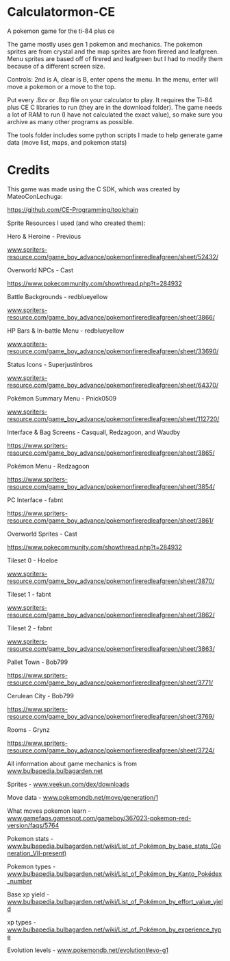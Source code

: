 ﻿# Calculatormon-CE
A pokemon game for the ti-84 plus ce

The game mostly uses gen 1 pokemon and mechanics. The pokemon sprites are from crystal and the map sprites are from firered and leafgreen. Menu sprites are based off of firered and leafgreen but I had to modify them because of a different screen size.

Controls: 2nd is A, clear is B, enter opens the menu. In the menu, enter will move a pokemon or a move to the top.

Put every .8xv or .8xp file on your calculator to play. It requires the Ti-84 plus CE C libraries to run (they are in the download folder). The game needs a lot of RAM to run (I have not calculated the exact value), so make sure you archive as many other programs as possible.


The tools folder includes some python scripts I made to help generate game data (move list, maps, and pokemon stats)




# Credits

This game was made using the C SDK, which was created by MateoConLechuga:

https://github.com/CE-Programming/toolchain

Sprite Resources I used (and who created them):

Hero & Heroine - Previous

www.spriters-resource.com/game_boy_advance/pokemonfireredleafgreen/sheet/52432/

Overworld NPCs - Cast

https://www.pokecommunity.com/showthread.php?t=284932

Battle Backgrounds - redblueyellow

www.spriters-resource.com/game_boy_advance/pokemonfireredleafgreen/sheet/3866/

HP Bars & In-battle Menu - redblueyellow

www.spriters-resource.com/game_boy_advance/pokemonfireredleafgreen/sheet/33690/

Status Icons - Superjustinbros

www.spriters-resource.com/game_boy_advance/pokemonfireredleafgreen/sheet/64370/

Pokémon Summary Menu - Pnick0509

www.spriters-resource.com/game_boy_advance/pokemonfireredleafgreen/sheet/112720/

Interface & Bag Screens - Casquall, Redzagoon, and Waudby

https://www.spriters-resource.com/game_boy_advance/pokemonfireredleafgreen/sheet/3865/

Pokémon Menu - Redzagoon

https://www.spriters-resource.com/game_boy_advance/pokemonfireredleafgreen/sheet/3854/

PC Interface - fabnt

https://www.spriters-resource.com/game_boy_advance/pokemonfireredleafgreen/sheet/3861/

Overworld Sprites - Cast

https://www.pokecommunity.com/showthread.php?t=284932

Tileset 0 - Hoeloe

www.spriters-resource.com/game_boy_advance/pokemonfireredleafgreen/sheet/3870/

Tileset 1 - fabnt

www.spriters-resource.com/game_boy_advance/pokemonfireredleafgreen/sheet/3862/

Tileset 2 - fabnt

www.spriters-resource.com/game_boy_advance/pokemonfireredleafgreen/sheet/3863/

Pallet Town - Bob799

https://www.spriters-resource.com/game_boy_advance/pokemonfireredleafgreen/sheet/3771/

Cerulean City - Bob799

https://www.spriters-resource.com/game_boy_advance/pokemonfireredleafgreen/sheet/3769/

Rooms - Grynz

https://www.spriters-resource.com/game_boy_advance/pokemonfireredleafgreen/sheet/3724/

All information about game mechanics is from www.bulbapedia.bulbagarden.net

Sprites - www.veekun.com/dex/downloads

Move data - www.pokemondb.net/move/generation/1

What moves pokemon learn - www.gamefaqs.gamespot.com/gameboy/367023-pokemon-red-version/faqs/5764

Pokemon stats - www.bulbapedia.bulbagarden.net/wiki/List_of_Pokémon_by_base_stats_(Generation_VII-present)

Pokemon types - www.bulbapedia.bulbagarden.net/wiki/List_of_Pokémon_by_Kanto_Pokédex_number

Base xp yield - www.bulbapedia.bulbagarden.net/wiki/List_of_Pokémon_by_effort_value_yield

xp types - www.bulbapedia.bulbagarden.net/wiki/List_of_Pokémon_by_experience_type

Evolution levels - www.pokemondb.net/evolution#evo-g1
